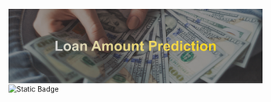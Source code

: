 ![banner](assets/github-cover-image.png)
![Static Badge](https://img.shields.io/badge/Type%2520of%2520ML-Regression-blue)

